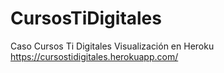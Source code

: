 # CursosTiDigitales
Caso Cursos Ti Digitales
Visualización en Heroku https://cursostidigitales.herokuapp.com/
